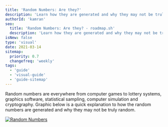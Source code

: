 ```yaml
---
title: 'Random Numbers: Are they?'
description: 'Learn how they are generated and why they may not be truly random.'
authorId: 'kamran'
seo:
  title: 'Random Numbers: Are they? - roadmap.sh'
  description: 'Learn how they are generated and why they may not be truly random.'
isNew: false
type: 'visual'
date: 2021-03-14
sitemap:
  priority: 0.7
  changefreq: 'weekly'
tags:
  - 'guide'
  - 'visual-guide'
  - 'guide-sitemap'
---
```


Random numbers are everywhere from computer games to lottery systems, graphics software, statistical sampling, computer simulation and cryptography. Graphic below is a quick explanation to how the random numbers are generated and why they may not be truly random.

[![Random Numbers](/guides/random-numbers.png)](/guides/random-numbers.png)
